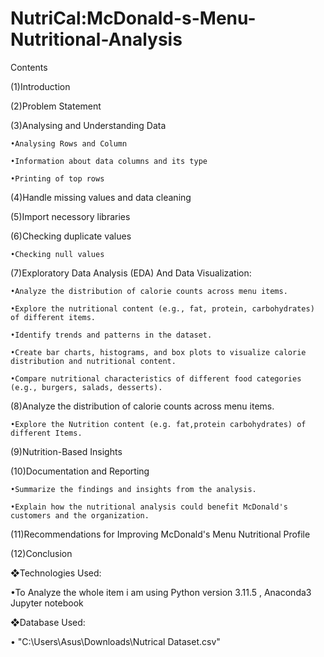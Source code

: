 # NutriCal:McDonald-s-Menu-Nutritional-Analysis

Contents

(1)Introduction

(2)Problem Statement

(3)Analysing and Understanding Data

    •Analysing Rows and Column

    •Information about data columns and its type

    •Printing of top rows
    
(4)Handle missing values and data cleaning

(5)Import necessory libraries

(6)Checking duplicate values

    •Checking null values
    
(7)Exploratory Data Analysis (EDA) And Data Visualization:

    •Analyze the distribution of calorie counts across menu items.

    •Explore the nutritional content (e.g., fat, protein, carbohydrates) of different items.

    •Identify trends and patterns in the dataset.

    •Create bar charts, histograms, and box plots to visualize calorie distribution and nutritional content.

    •Compare nutritional characteristics of different food categories (e.g., burgers, salads, desserts).
    
(8)Analyze the distribution of calorie counts across menu items.

    •Explore the Nutrition content (e.g. fat,protein carbohydrates) of different Items.
    
(9)Nutrition-Based Insights

(10)Documentation and Reporting

    •Summarize the findings and insights from the analysis.

    •Explain how the nutritional analysis could benefit McDonald's customers and the organization.
    
(11)Recommendations for Improving McDonald's Menu Nutritional Profile

(12)Conclusion

❖Technologies Used:

   •To Analyze the whole item i am using Python version 3.11.5 , Anaconda3 Jupyter notebook

❖Database Used:

   • "C:\Users\Asus\Downloads\Nutrical Dataset.csv"
